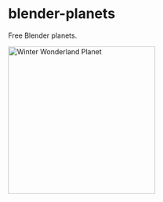 # blender-planets

Free Blender planets.

<img src="http://www.nejoapps.eu/planets/winter.png" alt="Winter Wonderland Planet" width="300">
